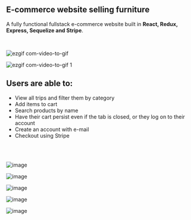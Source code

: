 ## E-commerce website selling furniture

A fully functional fullstack e-commerce website built in <b>React, Redux, Express, Sequelize and Stripe</b>.

<br/>

![ezgif com-video-to-gif](https://user-images.githubusercontent.com/26104823/53595520-81fea700-3b6b-11e9-80f4-44dfea331bfb.gif)

![ezgif com-video-to-gif 1](https://user-images.githubusercontent.com/26104823/53595601-aeb2be80-3b6b-11e9-9bd7-bc216530d285.gif)

## **Users are able to:**

- View all trips and filter them by category
- Add items to cart
- Search products by name
- Have their cart persist even if the tab is closed, or they log on to their account
- Create an account with e-mail
- Checkout using Stripe

<br/>
<br/>

![image](https://user-images.githubusercontent.com/26104823/53846034-6afbf280-3f79-11e9-8939-c2ea77b6659b.png)

![image](https://user-images.githubusercontent.com/26104823/53846040-6fc0a680-3f79-11e9-8059-60d4dc306022.png)

![image](https://user-images.githubusercontent.com/26104823/53909810-78b88300-4020-11e9-806f-c8dbe4ef13ad.png)

![image](https://user-images.githubusercontent.com/26104823/54055217-5c504e00-41ba-11e9-8951-2eef3c07e741.png)

![image](https://user-images.githubusercontent.com/26104823/54088884-0c4bc580-4339-11e9-8d3a-44d78915a7ad.png)


